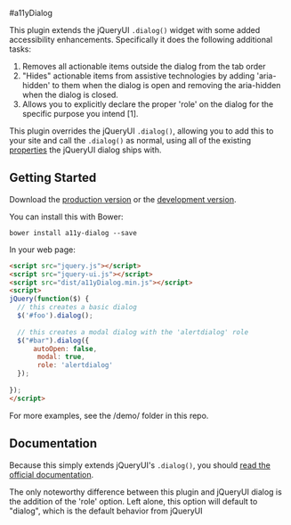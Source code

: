 #a11yDialog

This plugin extends the jQueryUI `.dialog()` widget with some added accessibility enhancements. Specifically it does the following additional tasks:

1. Removes all actionable items outside the dialog from the tab order
2. "Hides" actionable items from assistive technologies by adding 'aria-hidden' to them when the dialog is open and removing the aria-hidden when the dialog is closed.
3. Allows you to explicitly declare the proper 'role' on the dialog for the specific purpose you intend [1].

This plugin overrides the jQueryUI `.dialog()`, allowing you to add this to your site and call the `.dialog()` as normal, using all of the existing [properties](http://jqueryui.com/dialog/) the jQueryUI dialog ships with. 

## Getting Started

Download the [production version][min] or the [development version][max].

[min]: https://raw.github.com/karlgroves/a11yDialog/master/dist/a11yDialog.min.js
[max]: https://raw.github.com/karlgroves/a11yDialog/master/src/a11yDialog.js

You can install this with Bower:

```
bower install a11y-dialog --save
```

In your web page:

```html
<script src="jquery.js"></script>
<script src="jquery-ui.js"></script>
<script src="dist/a11yDialog.min.js"></script>
<script>
jQuery(function($) {
  // this creates a basic dialog
  $('#foo').dialog(); 
  
  // this creates a modal dialog with the 'alertdialog' role
  $("#bar").dialog({
      autoOpen: false,
       modal: true,
       role: 'alertdialog'
  });
  
});
</script>
```

For more examples, see the /demo/ folder in this repo.


## Documentation
Because this simply extends jQueryUI's `.dialog()`, you should [read the official documentation](http://jqueryui.com/dialog/).

The only noteworthy difference between this plugin and jQueryUI dialog is the addition of the 'role' option. Left alone, this option will default to "dialog", which is the default behavior from jQueryUI
